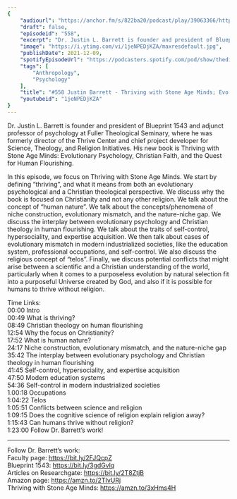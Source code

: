 ```yaml
---
{
	"audiourl": "https://anchor.fm/s/822ba20/podcast/play/39063366/https%3A%2F%2Fd3ctxlq1ktw2nl.cloudfront.net%2Fstaging%2F2021-7-20%2F0f9cd081-045d-992e-e006-75327221ee77.m4a",
	"draft": false,
	"episodeid": "558",
	"excerpt": "Dr. Justin L. Barrett is founder and president of Blueprint 1543 and adjunct professor of psychology at Fuller Theological Seminary, where he was formerly director of the Thrive Center and chief project developer for Science, Theology, and Religion Initiatives. His new book is Thriving with Stone Age Minds: Evolutionary Psychology, Christian Faith, and the Quest for Human Flourishing.",
	"image": "https://i.ytimg.com/vi/1jeNPEDjKZA/maxresdefault.jpg",
	"publishDate": 2021-12-09,
	"spotifyEpisodeUrl": "https://podcasters.spotify.com/pod/show/thedissenter/episodes/558-Justin-Barrett---Thriving-with-Stone-Age-Minds-Evo-Psych--Christian-Faith--and-Flourishing-e166kc6",
	"tags": [
		"Anthropology",
		"Psychology"
	],
	"title": "#558 Justin Barrett - Thriving with Stone Age Minds; Evo Psych, Christian Faith, and Flourishing",
	"youtubeid": "1jeNPEDjKZA"
}
---
```

Dr. Justin L. Barrett is founder and president of Blueprint 1543 and adjunct professor of psychology at Fuller Theological Seminary, where he was formerly director of the Thrive Center and chief project developer for Science, Theology, and Religion Initiatives. His new book is Thriving with Stone Age Minds: Evolutionary Psychology, Christian Faith, and the Quest for Human Flourishing.

In this episode, we focus on Thriving with Stone Age Minds. We start by defining “thriving”, and what it means from both an evolutionary psychological and a Christian theological perspective. We discuss why the book is focused on Christianity and not any other religion. We talk about the concept of “human nature”. We talk about the concepts/phenomena of niche construction, evolutionary mismatch, and the nature-niche gap. We discuss the interplay between evolutionary psychology and Christian theology in human flourishing. We talk about the traits of self-control, hypersociality, and expertise acquisition. We then talk about cases of evolutionary mismatch in modern industrialized societies, like the education system, professional occupations, and self-control. We also discuss the religious concept of “telos”. Finally, we discuss potential conflicts that might arise between a scientific and a Christian understanding of the world, particularly when it comes to a purposeless evolution by natural selection fit into a purposeful Universe created by God, and also if it is possible for humans to thrive without religion.

Time Links:  
<time>00:00</time> Intro  
<time>00:49</time> What is thriving?  
<time>08:49</time> Christian theology on human flourishing  
<time>12:54</time> Why the focus on Christianity?  
<time>17:52</time> What is human nature?  
<time>24:17</time> Niche construction, evolutionary mismatch, and the nature-niche gap  
<time>35:42</time> The interplay between evolutionary psychology and Christian theology in human flourishing  
<time>41:45</time> Self-control, hypersociality, and expertise acquisition  
<time>47:50</time> Modern education systems  
<time>54:36</time> Self-control in modern industrialized societies  
1.00:18  Occupations  
<time>1:04:22</time> Telos  
<time>1:05:51</time> Conflicts between science and religion  
<time>1:09:15</time> Does the cognitive science of religion explain religion away?  
<time>1:15:43</time> Can humans thrive without religion?  
<time>1:23:00</time> Follow Dr. Barrett’s work!

---

Follow Dr. Barrett’s work:  
Faculty page: https://bit.ly/2FJQcpZ  
Blueprint 1543: https://bit.ly/3gdGvlq  
Articles on Researchgate: https://bit.ly/2T8ZtjB  
Amazon page: https://amzn.to/2TIvURj  
Thriving with Stone Age Minds: https://amzn.to/3xHms4H
